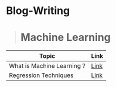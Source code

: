 # Blog-Writing

> # **Machine Learning**

| Topic| Link |
| --- | --- |
| What is Machine Learning ? | [Link](https://ervishuu.medium.com/what-is-machine-learning-286ee589ee5c) |
| Regression Techniques | [Link](https://ervishuu.medium.com/regression-techniques-741b11e678ca) |
